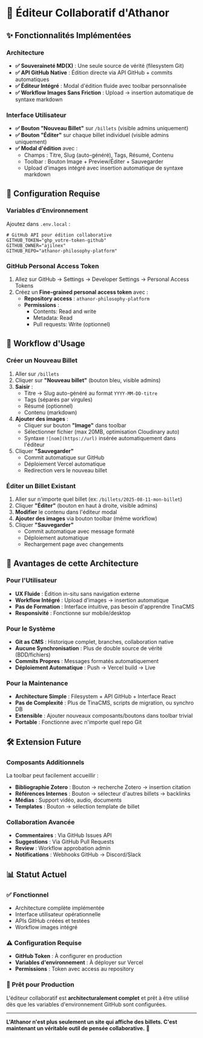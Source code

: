# 🎨 Éditeur Collaboratif d'Athanor

## ✨ Fonctionnalités Implémentées

### Architecture
- **✅ Souveraineté MD(X)** : Une seule source de vérité (filesystem Git)
- **✅ API GitHub Native** : Édition directe via API GitHub + commits automatiques
- **✅ Éditeur Intégré** : Modal d'édition fluide avec toolbar personnalisée
- **✅ Workflow Images Sans Friction** : Upload → insertion automatique de syntaxe markdown

### Interface Utilisateur
- **✅ Bouton "Nouveau Billet"** sur `/billets` (visible admins uniquement)
- **✅ Bouton "Éditer"** sur chaque billet individuel (visible admins uniquement)
- **✅ Modal d'édition** avec :
  - Champs : Titre, Slug (auto-généré), Tags, Résumé, Contenu
  - Toolbar : Bouton Image + Preview/Éditer + Sauvegarder
  - Upload d'images intégré avec insertion automatique de syntaxe markdown

## 🔧 Configuration Requise

### Variables d'Environnement
Ajoutez dans `.env.local` :

```env
# GitHub API pour édition collaborative
GITHUB_TOKEN="ghp_votre-token-github"
GITHUB_OWNER="ajilnex"
GITHUB_REPO="athanor-philosophy-platform"
```

### GitHub Personal Access Token
1. Allez sur GitHub → Settings → Developer Settings → Personal Access Tokens
2. Créez un **Fine-grained personal access token** avec :
   - **Repository access** : `athanor-philosophy-platform`
   - **Permissions** :
     - Contents: Read and write
     - Metadata: Read
     - Pull requests: Write (optionnel)

## 🚀 Workflow d'Usage

### Créer un Nouveau Billet
1. Aller sur `/billets`
2. Cliquer sur **"Nouveau billet"** (bouton bleu, visible admins)
3. **Saisir** :
   - Titre → Slug auto-généré au format `YYYY-MM-DD-titre`
   - Tags (séparés par virgules)
   - Résumé (optionnel)
   - Contenu (markdown)
4. **Ajouter des images** :
   - Cliquer sur bouton **"Image"** dans toolbar
   - Sélectionner fichier (max 20MB, optimisation Cloudinary auto)
   - Syntaxe `![nom](https://url)` insérée automatiquement dans l'éditeur
5. Cliquer **"Sauvegarder"**
   - Commit automatique sur GitHub
   - Déploiement Vercel automatique
   - Redirection vers le nouveau billet

### Éditer un Billet Existant
1. Aller sur n'importe quel billet (ex: `/billets/2025-08-11-mon-billet`)
2. Cliquer **"Éditer"** (bouton en haut à droite, visible admins)
3. **Modifier** le contenu dans l'éditeur modal
4. **Ajouter des images** via bouton toolbar (même workflow)
5. Cliquer **"Sauvegarder"**
   - Commit automatique avec message formaté
   - Déploiement automatique
   - Rechargement page avec changements

## 🎯 Avantages de cette Architecture

### Pour l'Utilisateur
- **UX Fluide** : Édition in-situ sans navigation externe
- **Workflow Intégré** : Upload d'images → insertion automatique
- **Pas de Formation** : Interface intuitive, pas besoin d'apprendre TinaCMS
- **Responsivité** : Fonctionne sur mobile/desktop

### Pour le Système
- **Git as CMS** : Historique complet, branches, collaboration native
- **Aucune Synchronisation** : Plus de double source de vérité (BDD/fichiers)
- **Commits Propres** : Messages formatés automatiquement
- **Déploiement Automatique** : Push → Vercel build → Live

### Pour la Maintenance
- **Architecture Simple** : Filesystem + API GitHub + Interface React
- **Pas de Complexité** : Plus de TinaCMS, scripts de migration, ou synchro DB
- **Extensible** : Ajouter nouveaux composants/boutons dans toolbar trivial
- **Portable** : Fonctionne avec n'importe quel repo Git

## 🛠️ Extension Future

### Composants Additionnels
La toolbar peut facilement accueillir :
- **Bibliographie Zotero** : Bouton → recherche Zotero → insertion citation
- **Références Internes** : Bouton → sélecteur d'autres billets → backlinks
- **Médias** : Support vidéo, audio, documents
- **Templates** : Bouton → sélection template de billet

### Collaboration Avancée
- **Commentaires** : Via GitHub Issues API
- **Suggestions** : Via GitHub Pull Requests
- **Review** : Workflow approbation admin
- **Notifications** : Webhooks GitHub → Discord/Slack

## 📊 Statut Actuel

### ✅ Fonctionnel
- Architecture complète implémentée
- Interface utilisateur opérationnelle
- APIs GitHub créées et testées
- Workflow images intégré

### ⚠️ Configuration Requise
- **GitHub Token** : À configurer en production
- **Variables d'environnement** : À déployer sur Vercel
- **Permissions** : Token avec access au repository

### 🎯 Prêt pour Production
L'éditeur collaboratif est **architecturalement complet** et prêt à être utilisé dès que les variables d'environnement GitHub sont configurées.

---

**L'Athanor n'est plus seulement un site qui affiche des billets. C'est maintenant un véritable outil de pensée collaborative.** 🚀